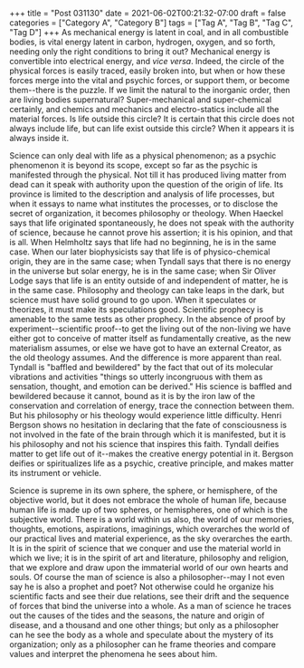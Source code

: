 +++
title = "Post 031130"
date = 2021-06-02T00:21:32-07:00
draft = false
categories = ["Category A", "Category B"]
tags = ["Tag A", "Tag B", "Tag C", "Tag D"]
+++
As mechanical energy is latent in coal, and in all combustible bodies, is vital energy latent in carbon, hydrogen, oxygen, and so forth, needing only the right conditions to bring it out? Mechanical energy is convertible into electrical energy, and _vice versa_. Indeed, the circle of the physical forces is easily traced, easily broken into, but when or how these forces merge into the vital and psychic forces, or support them, or become them--there is the puzzle. If we limit the natural to the inorganic order, then are living bodies supernatural? Super-mechanical and super-chemical certainly, and chemics and mechanics and electro-statics include all the material forces. Is life outside this circle? It is certain that this circle does not always include life, but can life exist outside this circle? When it appears it is always inside it.

Science can only deal with life as a physical phenomenon; as a psychic phenomenon it is beyond its scope, except so far as the psychic is manifested through the physical. Not till it has produced living matter from dead can it speak with authority upon the question of the origin of life. Its province is limited to the description and analysis of life processes, but when it essays to name what institutes the processes, or to disclose the secret of organization, it becomes philosophy or theology. When Haeckel says that life originated spontaneously, he does not speak with the authority of science, because he cannot prove his assertion; it is his opinion, and that is all. When Helmholtz says that life had no beginning, he is in the same case. When our later biophysicists say that life is of physico-chemical origin, they are in the same case; when Tyndall says that there is no energy in the universe but solar energy, he is in the same case; when Sir Oliver Lodge says that life is an entity outside of and independent of matter, he is in the same case. Philosophy and theology can take leaps in the dark, but science must have solid ground to go upon. When it speculates or theorizes, it must make its speculations good. Scientific prophecy is amenable to the same tests as other prophecy. In the absence of proof by experiment--scientific proof--to get the living out of the non-living we have either got to conceive of matter itself as fundamentally creative, as the new materialism assumes, or else we have got to have an external Creator, as the old theology assumes. And the difference is more apparent than real. Tyndall is "baffled and bewildered" by the fact that out of its molecular vibrations and activities "things so utterly incongruous with them as sensation, thought, and emotion can be derived." His science is baffled and bewildered because it cannot, bound as it is by the iron law of the conservation and correlation of energy, trace the connection between them. But his philosophy or his theology would experience little difficulty. Henri Bergson shows no hesitation in declaring that the fate of consciousness is not involved in the fate of the brain through which it is manifested, but it is his philosophy and not his science that inspires this faith. Tyndall deifies matter to get life out of it--makes the creative energy potential in it. Bergson deifies or spiritualizes life as a psychic, creative principle, and makes matter its instrument or vehicle.

Science is supreme in its own sphere, the sphere, or hemisphere, of the objective world, but it does not embrace the whole of human life, because human life is made up of two spheres, or hemispheres, one of which is the subjective world. There is a world within us also, the world of our memories, thoughts, emotions, aspirations, imaginings, which overarches the world of our practical lives and material experience, as the sky overarches the earth. It is in the spirit of science that we conquer and use the material world in which we live; it is in the spirit of art and literature, philosophy and religion, that we explore and draw upon the immaterial world of our own hearts and souls. Of course the man of science is also a philosopher--may I not even say he is also a prophet and poet? Not otherwise could he organize his scientific facts and see their due relations, see their drift and the sequence of forces that bind the universe into a whole. As a man of science he traces out the causes of the tides and the seasons, the nature and origin of disease, and a thousand and one other things; but only as a philosopher can he see the body as a whole and speculate about the mystery of its organization; only as a philosopher can he frame theories and compare values and interpret the phenomena he sees about him.
